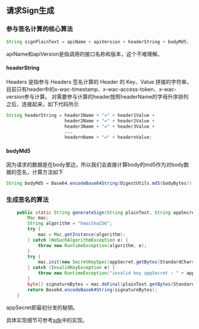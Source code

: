 ## 请求Sign生成

### 参与签名计算的核心算法
```java
String signPlainText = apiName + apiVersion + headerString + bodyMd5;
```
apiName和apiVersion是指调用的接口名称和版本，这个不难理解。

#### headerString
Headers 是指参与 Headers 签名计算的 Header 的 Key、Value 拼接的字符串，目前只有header中的x-wac-timestamp、x-wac-access-token、x-wac-version参与计算。
对需要参与计算的header按照headerName的字母升序排列之后，连接起来，如下代码所示
```java
String headerString = header1Name + "=" + header1Value + 
                      header2Name + "=" + header2Value +
                      header3Name + "=" + header3Value +
                      ...
                      headernName + "=" + headernValue;
```
#### bodyMd5
因为请求的数据是在body里边，所以我们会直接计算body的md5作为对body数据的签名，计算方法如下
```java
String bodyMd5 = Base64.encodeBase64String(DigestUtils.md5(bodyBytes));
```

### 生成签名的算法
```java
    public static String generateSign(String plainText, String appSecret) {
        Mac mac;
        String algorithm = "hmacSha256";
        try {
            mac = Mac.getInstance(algorithm);
        } catch (NoSuchAlgorithmException e) {
            throw new RuntimeException(algorithm, e);
        }
        try {
            mac.init(new SecretKeySpec(appSecret.getBytes(StandardCharsets.UTF_8), algorithm));
        } catch (InvalidKeyException e) {
            throw new RuntimeException("invalid key appSecret : " + appSecret, e);
        }
        byte[] signatureBytes = mac.doFinal(plainText.getBytes(StandardCharsets.UTF_8));
        return Base64.encodeBase64String(signatureBytes);
    }
```
appSecret即最初分发的秘钥。

具体实现细节可参考[sdk](api_sdk.md)中的实现。

